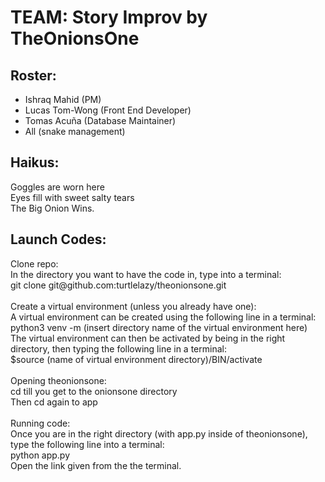 # TEAM: Story Improv by TheOnionsOne

## Roster: 
* Ishraq Mahid (PM)
* Lucas Tom-Wong (Front End Developer)
* Tomas Acuña (Database Maintainer)
* All (snake management)

## Haikus:

<p> Goggles are worn here <br>
    Eyes fill with sweet salty tears <br>
    The Big Onion Wins.
</p>

## Launch Codes:

<p> Clone repo: <br>
    In the directory you want to have the code in, type into a terminal: <br> 
    git clone git@github.com:turtlelazy/theonionsone.git <br>
    <br>
    Create a virtual environment (unless you already have one): <br>
    A virtual environment can be created using the following line in a terminal: <br> 
    python3 venv -m (insert directory name of the virtual environment here) <br>
    The virtual environment can then be activated by being in the right directory, then typing the following line in a terminal: <br>
    $source (name of virtual environment directory)/BIN/activate <br>
    <br>
    Opening theonionsone: <br>
    cd till you get to the onionsone directory <br>
    Then cd again to app <br>
    <br>
    Running code: <br>
    Once you are in the right directory (with app.py inside of theonionsone), type the following line into a terminal: <br>
    python app.py <br>
    Open the link given from the the terminal. <br>
    </p>
